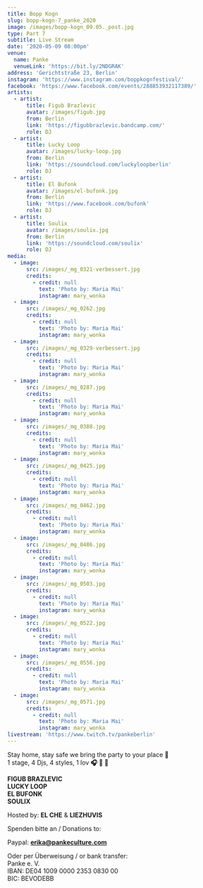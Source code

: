 ```yaml
---
title: Bopp Kogn
slug: bopp-kogn-7_panke_2020
image: /images/bopp-kogn_09.05._post.jpg
type: Part 7
subtitle: Live Stream
date: '2020-05-09 08:00pm'
venue:
  name: Panke
  venueLink: 'https://bit.ly/2NDGRAK'
address: 'Gerichtstraße 23, Berlin'
instagram: 'https://www.instagram.com/boppkognfestival/'
facebook: 'https://www.facebook.com/events/288853932117389/'
artists:
  - artist:
      title: Figub Brazlevic
      avatar: /images/figub.jpg
      from: Berlin
      link: 'https://figubbrazlevic.bandcamp.com/'
      role: DJ
  - artist:
      title: Lucky Loop
      avatar: /images/lucky-loop.jpg
      from: Berlin
      link: 'https://soundcloud.com/luckyloopberlin'
      role: DJ
  - artist:
      title: El Bufonk
      avatar: /images/el-bufonk.jpg
      from: Berlin
      link: 'https://www.facebook.com/bufonk'
      role: DJ
  - artist:
      title: Soulix
      avatar: /images/soulix.jpg
      from: Berlin
      link: 'https://soundcloud.com/soulix'
      role: DJ
media:
  - image:
      src: /images/_mg_0321-verbessert.jpg
      credits:
        - credit: null
          text: 'Photo by: Maria Mai'
          instagram: mary_wonka
  - image:
      src: /images/_mg_0262.jpg
      credits:
        - credit: null
          text: 'Photo by: Maria Mai'
          instagram: mary_wonka
  - image:
      src: /images/_mg_0329-verbessert.jpg
      credits:
        - credit: null
          text: 'Photo by: Maria Mai'
          instagram: mary_wonka
  - image:
      src: /images/_mg_0287.jpg
      credits:
        - credit: null
          text: 'Photo by: Maria Mai'
          instagram: mary_wonka
  - image:
      src: /images/_mg_0388.jpg
      credits:
        - credit: null
          text: 'Photo by: Maria Mai'
          instagram: mary_wonka
  - image:
      src: /images/_mg_0425.jpg
      credits:
        - credit: null
          text: 'Photo by: Maria Mai'
          instagram: mary_wonka
  - image:
      src: /images/_mg_0462.jpg
      credits:
        - credit: null
          text: 'Photo by: Maria Mai'
          instagram: mary_wonka
  - image:
      src: /images/_mg_0486.jpg
      credits:
        - credit: null
          text: 'Photo by: Maria Mai'
          instagram: mary_wonka
  - image:
      src: /images/_mg_0503.jpg
      credits:
        - credit: null
          text: 'Photo by: Maria Mai'
          instagram: mary_wonka
  - image:
      src: /images/_mg_0522.jpg
      credits:
        - credit: null
          text: 'Photo by: Maria Mai'
          instagram: mary_wonka
  - image:
      src: /images/_mg_0556.jpg
      credits:
        - credit: null
          text: 'Photo by: Maria Mai'
          instagram: mary_wonka
  - image:
      src: /images/_mg_0571.jpg
      credits:
        - credit: null
          text: 'Photo by: Maria Mai'
          instagram: mary_wonka
livestream: 'https://www.twitch.tv/pankeberlin'
---
```

Stay home, stay safe we bring the party to your place 🥳⁣⁣   
 1 stage, 4 Djs, 4 styles, 1 lov **🎧 🎼 🎹**  
  
**FIGUB BRAZLEVIC**  
**LUCKY LOOP**  
**EL BUFONK**  
**SOULIX**  
  
 Hosted by: **EL CHE** & **LIEZHUVIS**  
  
 Spenden bitte an / Donations to:⁣   
  
 Paypal: **erika@pankeculture.com**  
  
 Oder per Überweisung / or bank transfer:⁣⁣   
 Panke e. V.⁣⁣   
 IBAN: DE04 1009 0000 2353 0830 00⁣⁣   
 BIC: BEVODEBB
